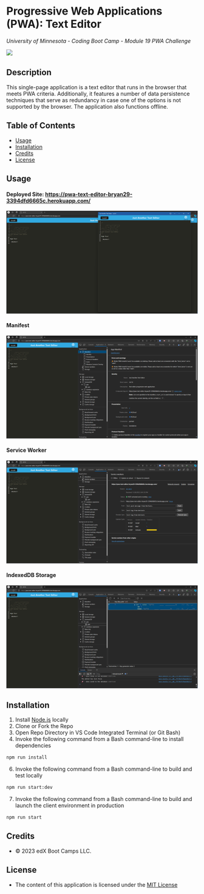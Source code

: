 # Progressive Web Applications (PWA): Text Editor
*University of Minnesota - Coding Boot Camp - Module 19 PWA Challenge*

[![](https://img.shields.io/badge/License-MIT_License-blue)](https://choosealicense.com/licenses/mit/)

## Description

This single-page application is a text editor that runs in the browser that meets PWA criteria. Additionally, it features a number of data persistence techniques that serve as redundancy in case one of the options is not supported by the browser. The application also functions offline.

## Table of Contents
- [Usage](#usage)
- [Installation](#installation)
- [Credits](#credits)
- [License](#license)

## Usage

#### Deployed Site: https://pwa-text-editor-bryan29-3394dfd6665c.herokuapp.com/
[![Progressive web application deployed site.](./_challenge_info/Assets/deployed-site-and-installed.png)](https://pwa-text-editor-bryan29-3394dfd6665c.herokuapp.com/)

#### Manifest
[![Progressive web application mainifest.](./_challenge_info/Assets/deployed-manifest.png)](https://pwa-text-editor-bryan29-3394dfd6665c.herokuapp.com/)

#### Service Worker
[![Progressive web application service worker.](./_challenge_info/Assets/deployed-service-worker.png)](https://pwa-text-editor-bryan29-3394dfd6665c.herokuapp.com/)

#### IndexedDB Storage
[![Progressive web application indexedDB storage.](./_challenge_info/Assets/deployed-indexdb-storage.png)](https://pwa-text-editor-bryan29-3394dfd6665c.herokuapp.com/)


## Installation 
1. Install [Node.js](https://nodejs.org/) locally
2. Clone or Fork the Repo
3. Open Repo Directory in VS Code Integrated Terminal (or Git Bash)
4. Invoke the following command from a Bash command-line to install dependencies
```bash
npm run install
```
6. Invoke the following command from a Bash command-line to build and test locally
```bash
npm run start:dev
```
7. Invoke the following command from a Bash command-line to build and launch the client environment in production
```bash
npm run start
```


## Credits
- © 2023 edX Boot Camps LLC.


## License

- The content of this application is licensed under the [MIT License](https://choosealicense.com/licenses/mit/)
